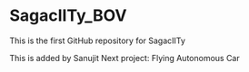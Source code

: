 # SagacIITy_BOV
 This is the first GitHub repository for SagacIITy

 This is added by Sanujit
Next project: Flying Autonomous Car
